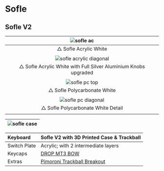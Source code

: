 # Sofle
## Sofle V2

|![sofle ac](https://user-images.githubusercontent.com/79617315/155830744-f10a3497-5c43-4f61-b2b8-6554c79795bf.jpg)|
|:--:|
|△ Sofle Acrylic White|
||
|![sofle acrylic diagonal](https://user-images.githubusercontent.com/79617315/150795342-8f4c850a-2ab9-4dc7-b5ef-0efb2ea58dcc.jpg)|
|△ Sofle Acrylic White with Full Silver Aluminium Knobs upgraded|
||
|![sofle pc top](https://user-images.githubusercontent.com/79617315/150795645-335d8b2d-b8e9-4630-9102-336ef35f1541.jpg)|
|△ Sofle Polycarbonate White|
||
|![sofle pc diagonal](https://user-images.githubusercontent.com/79617315/150795889-0fb46f0d-a638-4c58-acb2-ec3bf7e63096.jpg)|
|△ Sofle Polycarbonate White Detail|
||



|![sofle case](https://user-images.githubusercontent.com/79617315/150625256-86398ed9-8d6b-4c29-bf9f-ccc324fad485.jpg)|
|:--:|


| Keyboard |Sofle V2 with 3D Printed Case & Trackball| 
|:-|:-|
| Switch Plate | Acrylic; with 2 intermediate layers |
| Keycaps | [DROP MT3 BOW](https://drop.com/buy/drop-mt3-black-on-white-keycap-set)  |
| Extras  | [Pimoroni Trackball Breakout](https://shop.pimoroni.com/products/trackball-breakout)|

